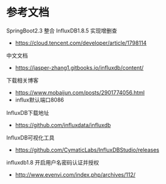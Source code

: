 # 参考文档
SpringBoot2.3 整合 InfluxDB1.8.5 实现增删查
- https://cloud.tencent.com/developer/article/1798114

中文文档
- https://jasper-zhang1.gitbooks.io/influxdb/content/

下载相关博客
- https://www.mobaijun.com/posts/2901774056.html
- influx默认端口8086

InfluxDB下载地址
- https://github.com/influxdata/influxdb

InfluxDB可视化工具
- https://github.com/CymaticLabs/InfluxDBStudio/releases

influxdb1.8 开启用户名密码认证并授权
- http://www.evenvi.com/index.php/archives/112/